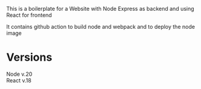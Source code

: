 This is a boilerplate for a Website with Node Express as backend and using React for frontend

It contains github action to build node and webpack and to deploy the node image

# Versions
Node v.20 </br>
React v.18
